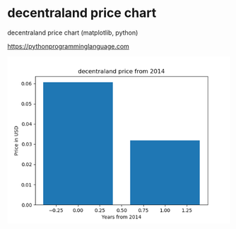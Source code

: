 # decentraland price chart 

decentraland price chart (matplotlib, python)

https://pythonprogramminglanguage.com

<img src='chart.png'>
